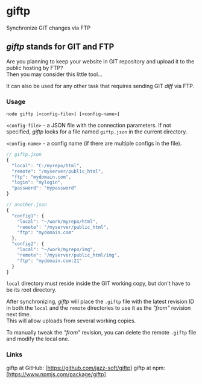 # giftp

Synchronize GIT changes via FTP

## *giftp* stands for GIT and FTP

Are you planning to keep your website in GIT repository
and upload it to the public hosting by FTP?  
Then you may consider this little tool...

It can also be used for any other task that requires sending GIT *diff* via FTP.

### Usage

`node giftp [<config-file>] [<config-name>]`

`<config-file>` - a JSON file with the connection parameters.
If not specified, *giftp* looks for a file named `giftp.json` in the current directory.

`<config-name>` - a config name (if there are multiple configs in the file).

```javascript
// giftp.json
{
  "local": "C:/myrepo/html",
  "remote": "/myserver/public_html",
  "ftp": "mydomain.com",
  "login": "mylogin",
  "password": "mypassword"
}
```

```javascript
// another.json
{
  "config1": {
    "local": "~/work/myrepo/html",
    "remote": "/myserver/public_html",
    "ftp": "mydomain.com"
  },
  "config2": {
    "local": "~/work/myrepo/img",
    "remote": "/myserver/public_html/img",
    "ftp": "mydomain.com:21"
  }
}
```

`local` directory must reside inside the GIT working copy,
but don't have to be its root directory.

After synchronizing, *giftp* will place the `.giftp` file with the latest revision ID
in both the `local` and the `remote` directories to use it as the *"from"* revision next time.  
This will allow uploads from several working copies.

To manually tweak the *"from"* revision, you can delete the remote `.giftp` file
and modify the local one.


### Links

giftp at GitHub: [https://github.com/jazz-soft/giftp]
giftp at npm: [https://www.npmjs.com/package/giftp]
